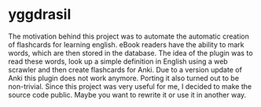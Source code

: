 # yggdrasil

The motivation behind this project was to automate the automatic creation of flashcards for learning english. eBook readers have the ability to mark words, which are then stored in the database.  The idea of the plugin was to read these words, look up a simple definition in English using a web scrawler and then create flashcards for Anki.  Due to a version update of Anki this plugin does not work anymore.  Porting it also turned out to be non-trivial.  Since this project was very useful for me, I decided to make the source code public.  Maybe you want to rewrite it or use it in another way.
